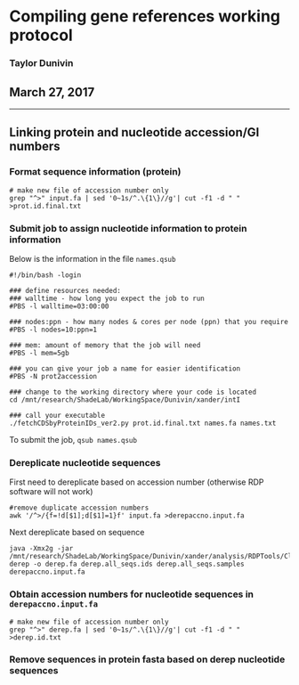# Compiling gene references working protocol
### Taylor Dunivin
## March 27, 2017
---
## Linking protein and nucleotide accession/GI numbers
### Format sequence information (protein)
```
# make new file of accession number only
grep "^>" input.fa | sed '0~1s/^.\{1\}//g'| cut -f1 -d " "  >prot.id.final.txt
```

### Submit job to assign nucleotide information to protein information
Below is the information in the file ```names.qsub```

```
#!/bin/bash -login
 
### define resources needed:
### walltime - how long you expect the job to run
#PBS -l walltime=03:00:00
 
### nodes:ppn - how many nodes & cores per node (ppn) that you require
#PBS -l nodes=10:ppn=1
 
### mem: amount of memory that the job will need
#PBS -l mem=5gb
 
### you can give your job a name for easier identification
#PBS -N prot2accession

### change to the working directory where your code is located
cd /mnt/research/ShadeLab/WorkingSpace/Dunivin/xander/intI
 
### call your executable
./fetchCDSbyProteinIDs_ver2.py prot.id.final.txt names.fa names.txt
```

To submit the job, ```qsub names.qsub```

### Dereplicate nucleotide sequences
First need to dereplicate based on accession number (otherwise RDP software will not work)
```
#remove duplicate accession numbers
awk '/^>/{f=!d[$1];d[$1]=1}f' input.fa >derepaccno.input.fa
```

Next dereplicate based on sequence
```
java -Xmx2g -jar /mnt/research/ShadeLab/WorkingSpace/Dunivin/xander/analysis/RDPTools/Clustering.jar derep -o derep.fa derep.all_seqs.ids derep.all_seqs.samples derepaccno.input.fa
```

### Obtain accession numbers for nucleotide sequences in ```derepaccno.input.fa```
```
# make new file of accession number only
grep "^>" derep.fa | sed '0~1s/^.\{1\}//g'| cut -f1 -d " "  >derep.id.txt
```

### Remove sequences in protein fasta based on derep nucleotide sequences
